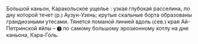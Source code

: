 ---
---

Большой каньон, Каракольское ущелье
: узкая глубокая расселина, по дну которой течет ⦅р.⦆ Аузун-Узень; крутые скальные борта образованы грандиозными утесами. Тянется ломаной линией вдоль ⦅сев.⦆ края Ай-Петринской яйлы – ❷ по самому большому эрозионному котлу на дне каньона, Кара-Голь.
